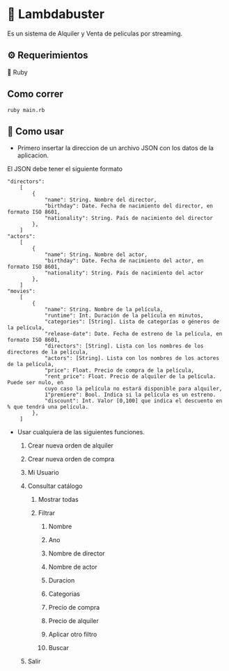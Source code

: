 # :balloon: Lambdabuster 
 
Es un sistema de Alquiler y Venta de peliculas por streaming.

## :gear: Requerimientos

:gem: Ruby

## Como correr

```shell
ruby main.rb
```

## :star2: Como usar

- Primero insertar la direccion de un archivo JSON con los datos de la aplicacion.

El JSON debe tener el siguiente formato

```
"directors":
    [
        {
            "name": String. Nombre del director,
            "birthday": Date. Fecha de nacimiento del director, en formato ISO 8601,
            "nationality": String. País de nacimiento del director
        },
    ]
"actors":
    [
        {
            "name": String. Nombre del actor,
            "birthday": Date. Fecha de nacimiento del actor, en formato ISO 8601,
            "nationality": String. País de nacimiento del actor
        },
    ]
"movies":
    [
        {
            "name": String. Nombre de la película,
            "runtime": Int. Duración de la película en minutos,
            "categories": [String]. Lista de categorías o géneros de la película,
            "release-date": Date. Fecha de estreno de la película, en formato ISO 8601,
            "directors": [String]. Lista con los nombres de los directores de la película,
            "actors": [String]. Lista con los nombres de los actores de la película,
            "price": Float. Precio de compra de la película,
            "rent_price": Float. Precio de alquiler de la película. Puede ser nulo, en
            cuyo caso la película no estará disponible para alquiler,
            1"premiere": Bool. Indica si la película es un estreno.
            "discount": Int. Valor [0,100] que indica el descuento en % que tendrá una película.
        },
    ]
```

- Usar cualquiera de las siguientes funciones.

    1. Crear nueva orden de alquiler

    2. Crear nueva orden de compra

    3. Mi Usuario

    4. Consultar catálogo

        1. Mostrar todas

        2. Filtrar

            1. Nombre

            2. Ano

            3. Nombre de director

            4. Nombre de actor

            5. Duracion

            6. Categorias

            7. Precio de compra

            8. Precio de alquiler


            9. Aplicar otro filtro

            10. Buscar

    5. Salir

